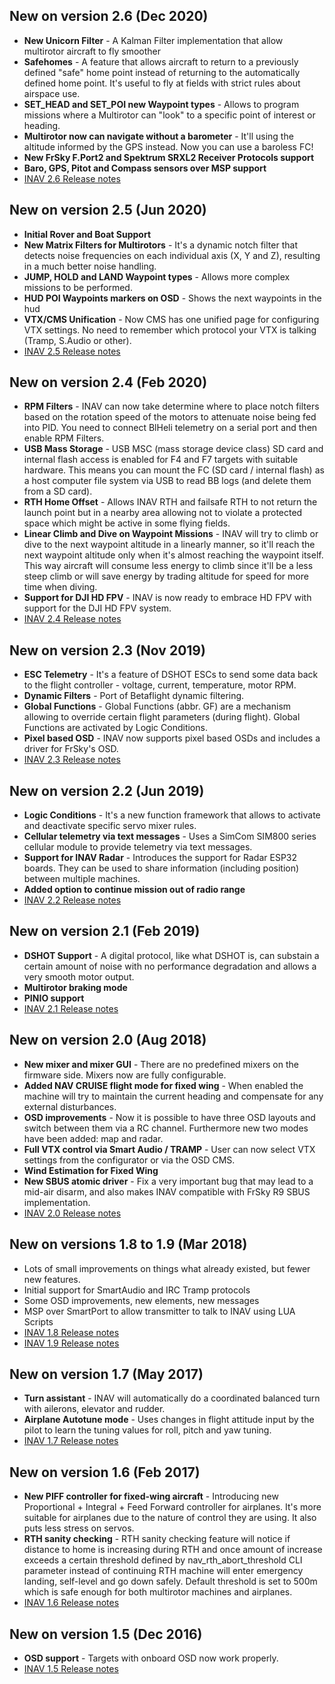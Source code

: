 ## New on version 2.6 (Dec 2020)
* **New Unicorn Filter** - A Kalman Filter implementation that allow multirotor aircraft to fly smoother
* **Safehomes** - A feature that allows aircraft to return to a previously defined "safe" home point instead of returning to the automatically defined home point. It's useful to fly at fields with strict rules about airspace use.
* **SET_HEAD and SET_POI new Waypoint types** - Allows to program missions where a Multirotor can "look" to a specific point of interest or heading.
* **Multirotor now can navigate without a barometer** - It'll using the altitude informed by the GPS instead. Now you can use a baroless FC!
* **New FrSky F.Port2 and Spektrum SRXL2 Receiver Protocols support**
* **Baro, GPS, Pitot and Compass sensors over MSP support**
* [INAV 2.6 Release notes](/iNavFlight/inav/wiki/2.6.0-Release-Notes)

## New on version 2.5 (Jun 2020)
* **Initial Rover and Boat Support**
* **New Matrix Filters for Multirotors** - It's a dynamic notch filter that detects noise frequencies on each individual axis (X, Y and Z), resulting in a much better noise handling.
* **JUMP, HOLD and LAND Waypoint types** - Allows more complex missions to be performed.
* **HUD POI Waypoints markers on OSD** - Shows the next waypoints in the hud
* **VTX/CMS Unification** - Now CMS has one unified page for configuring VTX settings. No need to remember which protocol your VTX is talking (Tramp, S.Audio or other).
* [INAV 2.5 Release notes](/iNavFlight/inav/wiki/2.5.0-Release-Notes)

## New on version 2.4 (Feb 2020)
* **RPM Filters** - INAV can now take determine where to place notch filters based on the rotation speed of the motors to attenuate noise being fed into PID. You need to connect BlHeli telemetry on a serial port and then enable RPM Filters.
* **USB Mass Storage** - USB MSC (mass storage device class) SD card and internal flash access is enabled for F4 and F7 targets with suitable hardware. This means you can mount the FC (SD card / internal flash) as a host computer file system via USB to read BB logs (and delete them from a SD card).
* **RTH Home Offset** - Allows INAV RTH and failsafe RTH to not return the launch point but in a nearby area allowing not to violate a protected space which might be active in some flying fields.
* **Linear Climb and Dive on Waypoint Missions** - INAV will try to climb or dive to the next waypoint altitude in a linearly manner, so it'll reach the next waypoint altitude only when it's almost reaching the waypoint itself. This way aircraft will consume less energy to climb since it'll be a less steep climb or will save energy by trading altitude for speed for more time when diving.
* **Support for DJI HD FPV** - INAV is now ready to embrace HD FPV with support for the DJI HD FPV system.
* [INAV 2.4 Release notes](/iNavFlight/inav/wiki/2.4.0-Release-Notes)

## New on version 2.3 (Nov 2019)
* **ESC Telemetry** - It's a feature of DSHOT ESCs to send some data back to the flight controller - voltage, current, temperature, motor RPM.
* **Dynamic Filters** - Port of Betaflight dynamic filtering.
* **Global Functions** - Global Functions (abbr. GF) are a mechanism allowing to override certain flight parameters (during flight). Global Functions are activated by Logic Conditions.
* **Pixel based OSD** - INAV now supports pixel based OSDs and includes a driver for FrSky's OSD.
* [INAV 2.3 Release notes](/iNavFlight/inav/wiki/2.3.0-Release-Notes)

## New on version 2.2 (Jun 2019)
* **Logic Conditions** - It's a new function framework that allows to activate and deactivate specific servo mixer rules.
* **Cellular telemetry via text messages** - Uses a SimCom SIM800 series cellular module to provide telemetry via text messages.
* **Support for INAV Radar** - Introduces the support for Radar ESP32 boards. They can be used to share information (including position) between multiple machines.
* **Added option to continue mission out of radio range**
* [INAV 2.2 Release notes](/iNavFlight/inav/wiki/2.2.0-Release-Notes)

## New on version 2.1 (Feb 2019)
* **DSHOT Support** - A digital protocol, like what DSHOT is, can substain a certain amount of noise with no performance degradation and allows a very smooth motor output.
* **Multirotor braking mode**
* **PINIO support**
* [INAV 2.1 Release notes](/iNavFlight/inav/wiki/2.1.0-Release-Notes)

## New on version 2.0 (Aug 2018)
* **New mixer and mixer GUI** - There are no predefined mixers on the firmware side. Mixers now are fully configurable.
* **Added NAV CRUISE flight mode for fixed wing** - When enabled the machine will try to maintain the current heading and compensate for any external disturbances.
* **OSD improvements** - Now it is possible to have three OSD layouts and switch between them via a RC channel. Furthermore new two modes have been added: map and radar.
* **Full VTX control via Smart Audio / TRAMP** - User can now select VTX settings from the configurator or via the OSD CMS. 
* **Wind Estimation for Fixed Wing**
* **New SBUS atomic driver** - Fix a very important bug that may lead to a mid-air disarm, and also makes INAV compatible with FrSky R9 SBUS implementation.
* [INAV 2.0 Release notes](/iNavFlight/inav/wiki/2.0.0-Release-Notes)

## New on versions 1.8 to 1.9 (Mar 2018)
* Lots of small improvements on things what already existed, but fewer new features.
* Initial support for SmartAudio and IRC Tramp protocols
* Some OSD improvements, new elements, new messages
* MSP over SmartPort to allow transmitter to talk to INAV using LUA Scripts
* [INAV 1.8 Release notes](/iNavFlight/inav/releases/tag/1.8)
* [INAV 1.9 Release notes](/iNavFlight/inav/releases/tag/1.9.0)

## New on version 1.7 (May 2017)
* **Turn assistant** - INAV will automatically do a coordinated balanced turn with ailerons, elevator and rudder.
* **Airplane Autotune mode** - Uses changes in flight attitude input by the pilot to learn the tuning values for roll, pitch and yaw tuning.
* [INAV 1.7 Release notes](/iNavFlight/inav/releases/tag/1.7.0)

## New on version 1.6 (Feb 2017)
* **New PIFF controller for fixed-wing aircraft** - Introducing new Proportional + Integral + Feed Forward controller for airplanes. It's more suitable for airplanes due to the nature of control they are using. It also puts less stress on servos.
* **RTH sanity checking** - RTH sanity checking feature will notice if distance to home is increasing during RTH and once amount of increase exceeds a certain threshold defined by nav_rth_abort_threshold CLI parameter instead of continuing RTH machine will enter emergency landing, self-level and go down safely. Default threshold is set to 500m which is safe enough for both multirotor machines and airplanes.
* [INAV 1.6 Release notes](/iNavFlight/inav/releases/tag/1.6)

## New on version 1.5 (Dec 2016)
* **OSD support** - Targets with onboard OSD now work properly.
* [INAV 1.5 Release notes](/iNavFlight/inav/releases/tag/1.5)